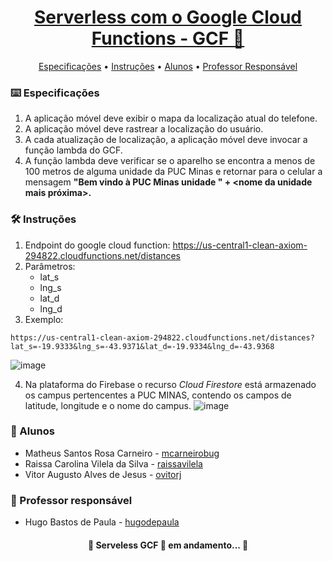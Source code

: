 <h1 align="center">
    <a href="https://developers.google.com/learn/topics/functions">Serverless com o Google Cloud Functions - GCF 🔗 </a>
</h1>

<p align="center">
 <a href="#%EF%B8%8F-especificações">Especificações</a> •
 <a href="#-instruções">Instruções</a> • 
 <a href="#busts_in_silhouette-alunos">Alunos</a> • 
 <a href="#-professor-responsável">Professor Responsável</a> 
</p>

### ⌨️ Especificações

1. A aplicação móvel deve exibir o mapa da localização atual do telefone.
2. A aplicação móvel deve rastrear a localização do usuário.
3. A cada atualização de localização, a aplicação móvel deve invocar a função lambda do GCF.
4. A função lambda deve verificar se o aparelho se encontra a menos de 100 metros de alguma unidade da PUC Minas e retornar para o celular a mensagem
**"Bem vindo à PUC Minas unidade " + <nome da unidade mais próxima>.**

### 🛠 Instruções

1. Endpoint do google cloud function: https://us-central1-clean-axiom-294822.cloudfunctions.net/distances
2. Parâmetros: 	
	- lat_s
	- lng_s
	- lat_d
	- lng_d
3. Exemplo:
```
https://us-central1-clean-axiom-294822.cloudfunctions.net/distances?lat_s=-19.9333&lng_s=-43.9371&lat_d=-19.9334&lng_d=-43.9368
```

![image](https://user-images.githubusercontent.com/30940498/99136116-00320400-2602-11eb-9d0d-1d3307bf8f15.png)

4. Na plataforma do Firebase o recurso *Cloud Firestore* está armazenado os campus pertencentes a PUC MINAS, contendo os campos de latitude, longitude e o nome do campus.
![image](https://user-images.githubusercontent.com/30940498/99135530-6ff3bf00-2601-11eb-8992-4b83612e3605.png)

### :busts_in_silhouette: Alunos

* Matheus Santos Rosa Carneiro - [mcarneirobug](https://github.com/mcarneirobug)
* Raissa Carolina Vilela da Silva - [raissavilela](https://github.com/raissavilela)
* Vitor Augusto Alves de Jesus - [ovitorj](https://github.com/ovitorj)

### 📝 Professor responsável

* Hugo Bastos de Paula - [hugodepaula](https://github.com/hugodepaula)

<h4 align="center"> 
	🚧 Serveless GCF 🚀 em andamento... 🚧
</h4>
